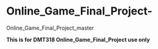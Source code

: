 # Online_Game_Final_Project-
Online_Game_Final_Project_master

**This is for DMT318 Online_Game_Final_Project use only**

